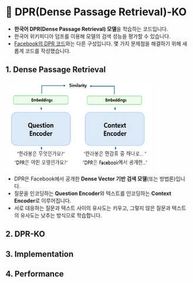 # 🍊 DPR(Dense Passage Retrieval)-KO

- **한국어 DPR(Dense Passage Retrieval) 모델**을 학습하는 코드입니다.
- 한국어 위키피디아 덤프를 이용해 모델의 검색 성능을 평가할 수 있습니다.
- [Facebook의 DPR 코드](https://github.com/facebookresearch/DPR)와는 다른 구성입니다. 몇 가지 문제점을 해결하기 위해 새롭게 코드를 작성했습니다.      

## 1. Dense Passage Retrieval


<img src="images/dpr_structure.PNG" width="400" height="240" alt="DPR">

- DPR은 Facebook에서 공개한 **Dense Vector 기반 검색 모델**(또는 방법론)입니다.
- 질문을 인코딩하는 **Question Encoder**와 텍스트를 인코딩하는 **Context Encoder**로 이루어집니다.
- 서로 대응하는 질문과 텍스트 사이의 유사도는 키우고, 그렇지 않은 질문과 텍스트의 유사도는 낮추는 방식으로 학습합니다.    


## 2. DPR-KO

## 3. Implementation

## 4. Performance
